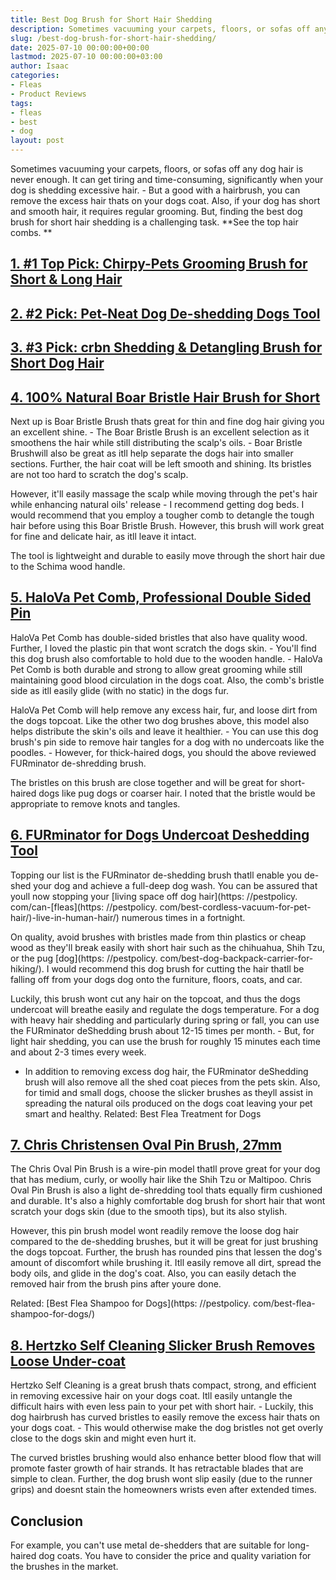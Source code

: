 ```yaml
---
title: Best Dog Brush for Short Hair Shedding
description: Sometimes vacuuming your carpets, floors, or sofas off any dog hair is never enough. It can get tiring and time-consuming, significantly when your dog is...
slug: /best-dog-brush-for-short-hair-shedding/
date: 2025-07-10 00:00:00+00:00
lastmod: 2025-07-10 00:00:00+03:00
author: Isaac
categories:
- Fleas
- Product Reviews
tags:
- fleas
- best
- dog
layout: post
---
```


Sometimes vacuuming your carpets, floors, or sofas off any dog hair is never enough. It can get tiring and time-consuming, significantly when your dog is shedding excessive hair. - But a good with a hairbrush, you can remove the excess hair thats on your dogs coat. Also, if your dog has short and smooth hair, it requires regular grooming. But, finding the best dog brush for short hair shedding is a challenging task. **See the top hair combs. **

##  [1. #1 Top Pick: Chirpy-Pets Grooming Brush for Short & Long Hair](https://www.amazon.com/dp/B0178VW3PS/?tag=p-policy-20)

##  [2. #2 Pick: Pet-Neat Dog De-shedding Dogs Tool](https://www.amazon.com/dp/B01M5DS0Z7/?tag=p-policy-20)

##  [3. #3 Pick: crbn Shedding & Detangling Brush for Short Dog Hair](https://www.amazon.com/dp/B08C1LFPY4/?tag=p-policy-20)

##  [4. 100% Natural Boar Bristle Hair Brush for Short](https://www.amazon.com/dp/B00WNGH08O/?tag=p-policy-20)

Next up is Boar Bristle Brush thats great for thin and fine dog hair giving you an excellent shine. - The Boar Bristle Brush is an excellent selection as it smoothens the hair while still distributing the scalp's oils. - Boar Bristle Brushwill also be great as itll help separate the dogs hair into smaller sections. Further, the hair coat will be left smooth and shining. Its bristles are not too hard to scratch the dog's scalp.

However, it'll easily massage the scalp while moving through the pet's hair while enhancing natural oils' release - I recommend getting dog beds. I would recommend that you employ a tougher comb to detangle the tough hair before using this Boar Bristle Brush. However, this brush will work great for fine and delicate hair, as itll leave it intact.

The tool is lightweight and durable to easily move through the short hair due to the Schima wood handle.

##  [5. HaloVa Pet Comb, Professional Double Sided Pin](https://www.amazon.com/dp/B074M6BVJQ/?tag=p-policy-20)

HaloVa Pet Comb has double-sided bristles that also have quality wood. Further, I loved the plastic pin that wont scratch the dogs skin. - You'll find this dog brush also comfortable to hold due to the wooden handle. - HaloVa Pet Comb is both durable and strong to allow great grooming while still maintaining good blood circulation in the dogs coat. Also, the comb's bristle side as itll easily glide (with no static) in the dogs fur.

HaloVa Pet Comb will help remove any excess hair, fur, and loose dirt from the dogs topcoat. Like the other two dog brushes above, this model also helps distribute the skin's oils and leave it healthier. - You can use this dog brush's pin side to remove hair tangles for a dog with no undercoats like the poodles. - However, for thick-haired dogs, you should the above reviewed FURminator de-shredding brush.

The bristles on this brush are close together and will be great for short-haired dogs like pug dogs or coarser hair. I noted that the bristle would be appropriate to remove knots and tangles.

##  [6. FURminator for Dogs Undercoat Deshedding Tool](https://www.amazon.com/dp/B0040QW33W/?tag=p-policy-20)

Topping our list is the FURminator de-shedding brush thatll enable you de-shed your dog and achieve a full-deep dog wash. You can be assured that youll now stopping your [living space off dog hair](https: //pestpolicy. com/can-[fleas](https: //pestpolicy. com/best-cordless-vacuum-for-pet-hair/)-live-in-human-hair/) numerous times in a fortnight.

On quality, avoid brushes with bristles made from thin plastics or cheap wood as they'll break easily with short hair such as the chihuahua, Shih Tzu, or the pug [dog](https: //pestpolicy. com/best-dog-backpack-carrier-for-hiking/). I would recommend this dog brush for cutting the hair thatll be falling off from your dogs dog onto the furniture, floors, coats, and car.

Luckily, this brush wont cut any hair on the topcoat, and thus the dogs undercoat will breathe easily and regulate the dogs temperature. For a dog with heavy hair shedding and particularly during spring or fall, you can use the FURminator deShedding brush about 12-15 times per month. - But, for light hair shedding, you can use the brush for roughly 15 minutes each time and about 2-3 times every week.

- In addition to removing excess dog hair, the FURminator deShedding brush will also remove all the shed coat pieces from the pets skin. Also, for timid and small dogs, choose the slicker brushes as theyll assist in spreading the natural oils produced on the dogs coat leaving your pet smart and healthy. Related: Best Flea Treatment for Dogs

##  [7. Chris Christensen Oval Pin Brush, 27mm](https://www.amazon.com/dp/B000ES6DJ0/?tag=p-policy-20)

The Chris Oval Pin Brush is a wire-pin model thatll prove great for your dog that has medium, curly, or woolly hair like the Shih Tzu or Maltipoo. Chris Oval Pin Brush is also a light de-shredding tool thats equally firm cushioned and durable. It's also a highly comfortable dog brush for short hair that wont scratch your dogs skin (due to the smooth tips), but its also stylish.

However, this pin brush model wont readily remove the loose dog hair compared to the de-shedding brushes, but it will be great for just brushing the dogs topcoat. Further, the brush has rounded pins that lessen the dog's amount of discomfort while brushing it. Itll easily remove all dirt, spread the body oils, and glide in the dog's coat. Also, you can easily detach the removed hair from the brush pins after youre done.

Related: [Best Flea Shampoo for Dogs](https: //pestpolicy. com/best-flea-shampoo-for-dogs/)

##  [8. Hertzko Self Cleaning Slicker Brush  Removes Loose Under-coat](https://www.amazon.com/dp/B00ZGPI3OY/?tag=p-policy-20)

Hertzko Self Cleaning is a great brush thats compact, strong, and efficient in removing excessive hair on your dogs coat. Itll easily untangle the difficult hairs with even less pain to your pet with short hair. - Luckily, this dog hairbrush has curved bristles to easily remove the excess hair thats on your dogs coat. - This would otherwise make the dog bristles not get overly close to the dogs skin and might even hurt it.

The curved bristles brushing would also enhance better blood flow that will promote faster growth of hair strands. It has retractable blades that are simple to clean. Further, the dog brush wont slip easily (due to the runner grips) and doesnt stain the homeowners wrists even after extended times.

##  Conclusion

For example, you can't use metal de-shedders that are suitable for long-haired dog coats. You have to consider the price and quality variation for the brushes in the market.
